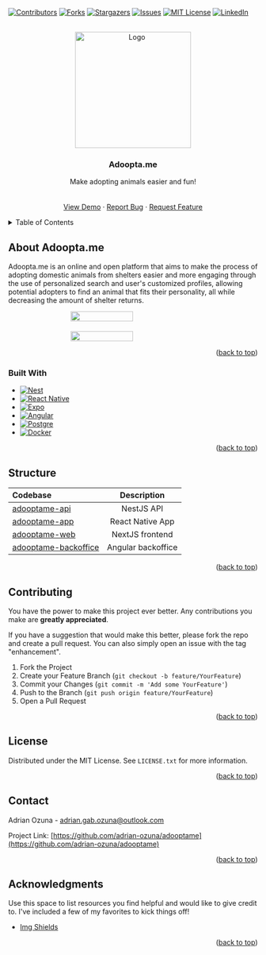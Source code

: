 <a name="readme-top"></a>
<!--
*** Thanks for checking out the Best-README-Template. If you have a suggestion
*** that would make this better, please fork the repo and create a pull request
*** or simply open an issue with the tag "enhancement".
*** Don't forget to give the project a star!
*** Thanks again! Now go create something AMAZING! :D
-->



<!-- PROJECT SHIELDS -->
<!--
*** I'm using markdown "reference style" links for readability.
*** Reference links are enclosed in brackets [ ] instead of parentheses ( ).
*** See the bottom of this document for the declaration of the reference variables
*** for contributors-url, forks-url, etc. This is an optional, concise syntax you may use.
*** https://www.markdownguide.org/basic-syntax/#reference-style-links
-->
[![Contributors][contributors-shield]][contributors-url]
[![Forks][forks-shield]][forks-url]
[![Stargazers][stars-shield]][stars-url]
[![Issues][issues-shield]][issues-url]
[![MIT License][license-shield]][license-url]
[![LinkedIn][linkedin-shield]][linkedin-url]



<!-- PROJECT LOGO -->
<br />
<div align="center">
  <a href="https://github.com/othneildrew/Best-README-Template">
    <img src="https://i.imgur.com/SWgR0FA.png" alt="Logo" width="234">
  </a>

  <h3 align="center">Adoopta.me</h3>

  <p align="center">
    Make adopting animals easier and fun!
    <br />
    <br />
    <br />
    <a href="https://github.com/othneildrew/Best-README-Template">View Demo</a>
    ·
    <a href="https://github.com/othneildrew/Best-README-Template/issues">Report Bug</a>
    ·
    <a href="https://github.com/othneildrew/Best-README-Template/issues">Request Feature</a>
  </p>
</div>



<!-- TABLE OF CONTENTS -->
<details>
  <summary>Table of Contents</summary>
  <ol>
    <li>
      <a href="#about-the-project">About The Project</a>
      <ul>
        <li><a href="#built-with">Built With</a></li>
      </ul>
    </li>
    <li><a href="#contributing">Contributing</a></li>
    <li><a href="#license">License</a></li>
    <li><a href="#contact">Contact</a></li>
    <li><a href="#acknowledgments">Acknowledgments</a></li>
  </ol>
</details>



<!-- ABOUT THE PROJECT -->
## About Adoopta.me

Adoopta.me is an online and open platform that aims to make the process of adopting domestic animals from shelters easier and more engaging through the use of personalized search and user's customized profiles, allowing potential adopters to find an animal that fits their personality, all while decreasing the amount of shelter returns.

<div style="display: flex; align-items: center; flex-direction: column; gap: 1.25rem;">
    <img src='https://i.imgur.com/sqkHAB8.png' width='50%' style="" />
    <img src='https://i.imgur.com/aNJaMrv.png' width='50%' style="" />
</div>

<p align="right">(<a href="#readme-top">back to top</a>)</p>

### Built With

* [![Nest][Nest.JS]][Next-url]
* [![React Native][React-native]][React-native-url]
* [![Expo][Expo]][Expo-url]
* [![Angular][Angular.JS]][Angular-url]
* [![Postgre][PostgreSQL]][postgre-url]
* [![Docker][Docker]][Docker-url]

<p align="right">(<a href="#readme-top">back to top</a>)</p>



<!-- PROJECT STRUCTURE -->

## Structure

| Codebase              |      Description          |
| :-------------------- | :-----------------------: |
| [adooptame-api](adooptame-api)        |      NestJS API           |
| [adooptame-app](adooptame-app)  |      React Native App
| [adooptame-web](adooptame-web)      |      NextJS frontend
| [adooptame-backoffice](adooptame-backoffice)      | Angular backoffice     |

<p align="right">(<a href="#readme-top">back to top</a>)</p>


<!-- CONTRIBUTING -->
## Contributing

You have the power to make this project ever better. Any contributions you make are **greatly appreciated**.

If you have a suggestion that would make this better, please fork the repo and create a pull request. You can also simply open an issue with the tag "enhancement".

1. Fork the Project
2. Create your Feature Branch (`git checkout -b feature/YourFeature`)
3. Commit your Changes (`git commit -m 'Add some YourFeature'`)
4. Push to the Branch (`git push origin feature/YourFeature`)
5. Open a Pull Request

<p align="right">(<a href="#readme-top">back to top</a>)</p>



<!-- LICENSE -->
## License

Distributed under the MIT License. See `LICENSE.txt` for more information.

<p align="right">(<a href="#readme-top">back to top</a>)</p>



<!-- CONTACT -->
## Contact

Adrian Ozuna - adrian.gab.ozuna@outlook.com

Project Link: [https://github.com/adrian-ozuna/adooptame](https://github.com/adrian-ozuna/adooptame)

<p align="right">(<a href="#readme-top">back to top</a>)</p>



<!-- ACKNOWLEDGMENTS -->
## Acknowledgments

Use this space to list resources you find helpful and would like to give credit to. I've included a few of my favorites to kick things off!

* [Img Shields](https://shields.io)

<p align="right">(<a href="#readme-top">back to top</a>)</p>



<!-- MARKDOWN LINKS & IMAGES -->
<!-- https://www.markdownguide.org/basic-syntax/#reference-style-links -->
[contributors-shield]: https://img.shields.io/github/contributors/adrian-ozuna/adooptame.svg?style=for-the-badge
[contributors-url]: https://github.com/othneildrew/Best-README-Template/graphs/contributors
[forks-shield]: https://img.shields.io/github/forks/adrian-ozuna/adooptame.svg?style=for-the-badge
[forks-url]: https://github.com/adrian-ozuna/adooptame/network/members
[stars-shield]: https://img.shields.io/github/stars/adrian-ozuna/adooptame.svg?style=for-the-badge
[stars-url]: https://github.com/adrian-ozuna/adooptame/stargazers
[issues-shield]: https://img.shields.io/github/issues/adrian-ozuna/adooptame.svg?style=for-the-badge
[issues-url]: https://github.com/adrian-ozuna/adooptame/issues
[license-shield]: https://img.shields.io/github/license/adrian-ozuna/adooptame.svg?style=for-the-badge
[license-url]: https://github.com/adrian-ozuna/adooptame/blob/main/LICENSE.txt
[linkedin-shield]: https://img.shields.io/badge/-LinkedIn-black.svg?style=for-the-badge&logo=linkedin&colorB=555
[linkedin-url]: https://www.linkedin.com/in/adrian-ozuna-492169229/
[product-screenshot]: images/screenshot.png
[Nest.js]: https://img.shields.io/badge/nest.js-000000?style=for-the-badge&logo=nestjs&logoColor=E0234E
[Next-url]: https://nextjs.org/
[React-native]: https://img.shields.io/badge/React%20native-000000?style=for-the-badge&logo=react&logoColor=61DAFB
[React-native-url]: https://reactnative.dev/
[Angular.js]: https://img.shields.io/badge/Angular.js-000000?style=for-the-badge&logo=angular&logoColor=dd1b16
[Angular-url]: https://vuejs.org/
[PostgreSQL]: https://img.shields.io/badge/PostgreSQL-000000?style=for-the-badge&logo=postgresql&logoColor=0064a5
[Postgre-url]:https://www.postgresql.org/
[Docker]: https://img.shields.io/badge/Docker-000000?style=for-the-badge&logo=docker&logoColor=1D63ED
[Docker-url]:https://www.docker.com/
[Expo]: https://img.shields.io/badge/Expo-000000?style=for-the-badge&logo=expo&logoColor=ffff
[Expo-url]: https://expo.dev/
